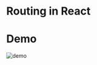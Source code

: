 # Routing in React

# Demo

![demo](https://user-images.githubusercontent.com/46211134/116821182-76b5c480-ab96-11eb-8dc2-845cbd22b5a5.gif)